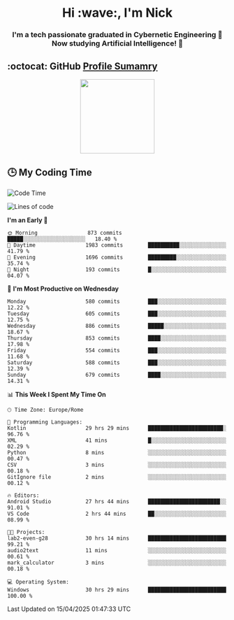 <h1 align="center">Hi :wave:, I'm Nick</h1>

<h3 align="center">I'm a tech passionate graduated in Cybernetic Engineering 🤖<br>
Now studying Artificial Intelligence! 🧠</h3>


## :octocat: GitHub <a href="https://github.com/vn7n24fzkq/github-profile-summary-cards">Profile Sumamry</a>

<p align="center">
   <img style="height:170px;display:inline-block"  src="http://github-profile-summary-cards.vercel.app/api/cards/profile-details?username=CodeClimberNT&theme=github_dark" />
<!--    <img style="height:170px;display:inline-block"  src="http://github-profile-summary-cards.vercel.app/api/cards/repos-per-language?username=CodeClimberNT&theme=github_dark&exclude=" /> -->
</p>

 ## :clock3: My Coding Time 
 
<!--START_SECTION:waka-->
![Code Time](http://img.shields.io/badge/Code%20Time-530%20hrs%2015%20mins-blue)

![Lines of code](https://img.shields.io/badge/From%20Hello%20World%20I%27ve%20Written-5.0%20million%20lines%20of%20code-blue)

**I'm an Early 🐤** 

```text
🌞 Morning                873 commits         █████░░░░░░░░░░░░░░░░░░░░   18.40 % 
🌆 Daytime                1983 commits        ██████████░░░░░░░░░░░░░░░   41.79 % 
🌃 Evening                1696 commits        █████████░░░░░░░░░░░░░░░░   35.74 % 
🌙 Night                  193 commits         █░░░░░░░░░░░░░░░░░░░░░░░░   04.07 % 
```
📅 **I'm Most Productive on Wednesday** 

```text
Monday                   580 commits         ███░░░░░░░░░░░░░░░░░░░░░░   12.22 % 
Tuesday                  605 commits         ███░░░░░░░░░░░░░░░░░░░░░░   12.75 % 
Wednesday                886 commits         █████░░░░░░░░░░░░░░░░░░░░   18.67 % 
Thursday                 853 commits         ████░░░░░░░░░░░░░░░░░░░░░   17.98 % 
Friday                   554 commits         ███░░░░░░░░░░░░░░░░░░░░░░   11.68 % 
Saturday                 588 commits         ███░░░░░░░░░░░░░░░░░░░░░░   12.39 % 
Sunday                   679 commits         ████░░░░░░░░░░░░░░░░░░░░░   14.31 % 
```


📊 **This Week I Spent My Time On** 

```text
🕑︎ Time Zone: Europe/Rome

💬 Programming Languages: 
Kotlin                   29 hrs 29 mins      ████████████████████████░   96.76 % 
XML                      41 mins             █░░░░░░░░░░░░░░░░░░░░░░░░   02.29 % 
Python                   8 mins              ░░░░░░░░░░░░░░░░░░░░░░░░░   00.47 % 
CSV                      3 mins              ░░░░░░░░░░░░░░░░░░░░░░░░░   00.18 % 
GitIgnore file           2 mins              ░░░░░░░░░░░░░░░░░░░░░░░░░   00.12 % 

🔥 Editors: 
Android Studio           27 hrs 44 mins      ███████████████████████░░   91.01 % 
VS Code                  2 hrs 44 mins       ██░░░░░░░░░░░░░░░░░░░░░░░   08.99 % 

🐱‍💻 Projects: 
lab2-even-g28            30 hrs 14 mins      █████████████████████████   99.21 % 
audio2text               11 mins             ░░░░░░░░░░░░░░░░░░░░░░░░░   00.61 % 
mark_calculator          3 mins              ░░░░░░░░░░░░░░░░░░░░░░░░░   00.18 % 

💻 Operating System: 
Windows                  30 hrs 29 mins      █████████████████████████   100.00 % 
```


 Last Updated on 15/04/2025 01:47:33 UTC
<!--END_SECTION:waka-->

